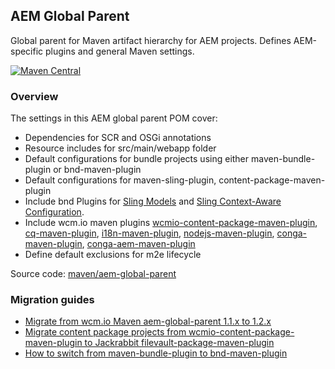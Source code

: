 ## AEM Global Parent

Global parent for Maven artifact hierarchy for AEM projects. Defines AEM-specific plugins and general Maven settings.

[![Maven Central](https://maven-badges.herokuapp.com/maven-central/io.wcm.maven/io.wcm.maven.aem-global-parent/badge.svg)](https://maven-badges.herokuapp.com/maven-central/io.wcm.maven/io.wcm.maven.aem-global-parent)


### Overview

The settings in this AEM global parent POM cover:

* Dependencies for SCR and OSGi annotations
* Resource includes for src/main/webapp folder
* Default configurations for bundle projects using either maven-bundle-plugin or bnd-maven-plugin
* Default configurations for maven-sling-plugin, content-package-maven-plugin
* Include bnd Plugins for
  [Sling Models](https://sling.apache.org/documentation/bundles/models.html)
  and [Sling Context-Aware Configuration](https://sling.apache.org/documentation/bundles/context-aware-configuration/context-aware-configuration.html).
* Include wcm.io maven plugins [wcmio-content-package-maven-plugin](plugins/wcmio-content-package-maven-plugin/),
  [cq-maven-plugin](plugins/cq-maven-plugin/),
  [i18n-maven-plugin](plugins/i18n-maven-plugin/),
  [nodejs-maven-plugin](plugins/nodejs-maven-plugin/),
  [conga-maven-plugin](https://devops.wcm.io/conga/),
  [conga-aem-maven-plugin](https://devops.wcm.io/conga/plugins/aem/)
* Define default exclusions for m2e lifecycle

Source code: [maven/aem-global-parent](https://github.com/wcm-io/wcm-io-tooling/tree/develop/maven/aem-global-parent)

### Migration guides

* [Migrate from wcm.io Maven aem-global-parent 1.1.x to 1.2.x](https://wcm-io.atlassian.net/wiki/x/7dELAw)
* [Migrate content package projects from wcmio-content-package-maven-plugin to Jackrabbit filevault-package-maven-plugin](https://wcm-io.atlassian.net/wiki/x/GYB1BQ)
* [How to switch from maven-bundle-plugin to bnd-maven-plugin](https://wcm-io.atlassian.net/wiki/x/BICFSw)
